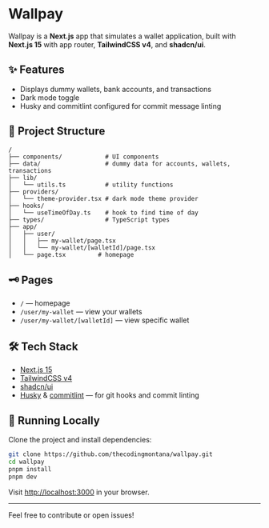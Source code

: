 # Wallpay

Wallpay is a **Next.js** app that simulates a wallet application, built with **Next.js 15** with app router, **TailwindCSS v4**, and **shadcn/ui**.

## ✨ Features

- Displays dummy wallets, bank accounts, and transactions
- Dark mode toggle
- Husky and commitlint configured for commit message linting

## 📂 Project Structure

```
/
├── components/            # UI components
├── data/                  # dummy data for accounts, wallets, transactions
├── lib/
│   └── utils.ts           # utility functions
├── providers/
│   └── theme-provider.tsx # dark mode theme provider
├── hooks/
│   └── useTimeOfDay.ts    # hook to find time of day
├── types/                 # TypeScript types
├── app/
│   ├── user/
│   │   ├── my-wallet/page.tsx
│   │   └── my-wallet/[walletId]/page.tsx
│   └── page.tsx         # homepage
```

## 🗝 Pages

- `/` — homepage
- `/user/my-wallet` — view your wallets
- `/user/my-wallet/[walletId]` — view specific wallet

## 🛠 Tech Stack

- [Next.js 15](https://nextjs.org/)
- [TailwindCSS v4](https://tailwindcss.com/)
- [shadcn/ui](https://ui.shadcn.com/)
- [Husky](https://typicode.github.io/husky) & [commitlint](https://commitlint.js.org/) — for git hooks and commit linting

## 🚀 Running Locally

Clone the project and install dependencies:

```bash
git clone https://github.com/thecodingmontana/wallpay.git
cd wallpay
pnpm install
pnpm dev
```

Visit [http://localhost:3000](http://localhost:3000) in your browser.

---

Feel free to contribute or open issues!
